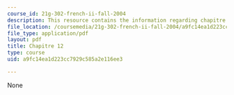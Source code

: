 ```yaml
---
course_id: 21g-302-french-ii-fall-2004
description: This resource contains the information regarding chapitre 12.
file_location: /coursemedia/21g-302-french-ii-fall-2004/a9fc14ea1d223cc7929c585a2e116ee3_MIT21G_302_F04_classe_Z.pdf
file_type: application/pdf
layout: pdf
title: Chapitre 12
type: course
uid: a9fc14ea1d223cc7929c585a2e116ee3

---
```

None